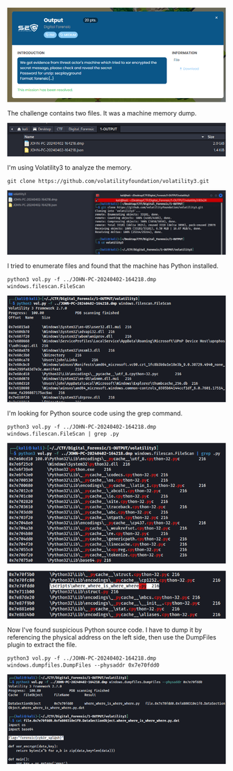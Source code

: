 ![image-20240414185733221](./assets/image-20240414185733221.png)

The challenge contains two files. It was a machine memory dump.

![image-20240414184931101](./assets/image-20240414184931101.png)

I'm using Volatility3 to analyze the memory.

```
git clone https://github.com/volatilityfoundation/volatility3.git
```

![image-20240414185148677](./assets/image-20240414185148677.png)

I tried to enumerate files and found that the machine has Python installed.

```
python3 vol.py -f ../JOHN-PC-20240402-164218.dmp windows.filescan.FileScan
```

![image-20240414185419813](./assets/image-20240414185419813.png)

I'm looking for Python source code using the grep command.

```
python3 vol.py -f ../JOHN-PC-20240402-164218.dmp windows.filescan.FileScan | grep .py
```

![image-20240414185458212](./assets/image-20240414185458212.png)

![image-20240414185519988](./assets/image-20240414185519988.png)

Now I've found suspicious Python source code. I have to dump it by referencing the physical address on the left side, then use the DumpFiles plugin to extract the file.

```
python3 vol.py -f ../JOHN-PC-20240402-164218.dmp windows.dumpfiles.DumpFiles --physaddr 0x7e70fdd0
```

![image-20240414185609986](./assets/image-20240414185609986.png)